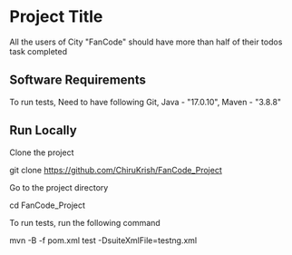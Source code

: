 
# Project Title

All the users of City "FanCode" should have more than half of their todos task completed


## Software Requirements

To run tests, Need to have following 
	Git,
	Java - "17.0.10",
	Maven - "3.8.8"


## Run Locally

Clone the project

  git clone https://github.com/ChiruKrish/FanCode_Project


Go to the project directory

  cd FanCode_Project


To run tests, run the following command

  mvn -B -f pom.xml test -DsuiteXmlFile=testng.xml
